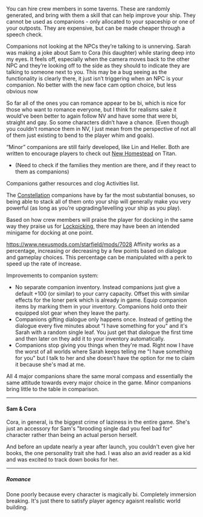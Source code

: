 You can hire crew members in some taverns. These are randomly generated, and bring with them a skill that can help improve your ship. They cannot be used as companions - only allocated to your spaceship or one of your outposts. They are expensive, but can be made cheaper through a speech check.

Companions not looking at the NPCs they’re talking to is unnerving. Sarah was making a joke about Sam to Cora (his daughter) while staring deep into my eyes. It feels off, especially when the camera moves back to the other NPC and they’re looking off to the side as they should to indicate they are talking to someone next to you. This may be a bug seeing as the functionality is clearly there, it just isn’t triggering when an NPC is your companion.
	No better with the new face cam option choice, but less obvious now

So far all of the ones you can romance appear to be bi, which is nice for those who want to romance everyone, but I think for realisms sake it would’ve been better to again follow NV and have some that were bi, straight and gay. So some characters didn’t have a chance. (Even though you couldn’t romance them in NV, I just mean from the perspective of not all of them just existing to bend to the player whim and goals).

“Minor” companions are still fairly developed, like Lin and Heller. Both are written to encourage players to check out [New Homestead](New%20Homestead.md) on Titan. 
+ (Need to check if the families they mention are there, and if they react to them as companions)

Companions gather resources and clog Activities list.

The [Constellation](Constellation.md) companions have by far the most substantial bonuses, so being able to stack all of them onto your ship will generally make you very powerful (as long as you’re upgrading/levelling your ship as you play). 

Based on how crew members will praise the player for docking in the same way they praise us for [Lockpicking](Lockpicking.md), there may have been an intended minigame for docking at one point.

https://www.nexusmods.com/starfield/mods/7028
Affinity works as a percentage, increasing or decreasing by a few points based on dialogue and gameplay choices. This percentage can be manipulated with a perk to speed up the rate of increase.

Improvements to companion system:
- No separate companion inventory. Instead companions just give a default +100 (or similar) to your carry capacity. Offset this with similar effects for the loner perk which is already in game. Equip companion items by marking them in your inventory. Companions hold onto their equipped slot gear when they leave the party. 
- Companions gifting dialogue only happens once. Instead of getting the dialogue every five minutes about "I have something for you" and it's Sarah with a random single leaf. You just get that dialogue the first time and then later on they add it to your inventory automatically.
- Companions stop giving you things when they're mad. Right now I have the worst of all worlds where Sarah keeps telling me "I have something for you" but I talk to her and she doesn't have the option for me to claim it because she's mad at me.

All 4 major companions share the same moral compass and essentially the same attitude towards every major choice in the game. Minor companions bring little to the table in comparison.

---
#### Sam & Cora

Cora, in general, is the biggest crime of laziness in the entire game. She's just an accessory for Sam's "brooding single dad you feel bad for" character rather than being an actual person herself.

And before an update nearly a year after launch, you couldn't even give her books, the one personality trait she had. I was also an avid reader as a kid and was excited to track down books for her.


---
##### Romance

Done poorly because every character is magically bi. Completely immersion breaking. It's just there to satisfy player agency agaisnt realistic world building.